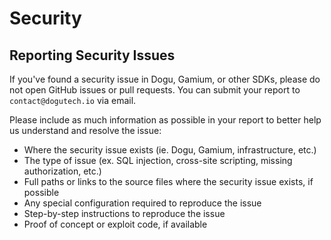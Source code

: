 # Security

## Reporting Security Issues

If you've found a security issue in Dogu, Gamium, or other SDKs, please do not open GitHub issues or pull requests.
You can submit your report to `contact@dogutech.io` via email.

Please include as much information as possible in your report to better help us understand and resolve the issue:

- Where the security issue exists (ie. Dogu, Gamium, infrastructure, etc.)
- The type of issue (ex. SQL injection, cross-site scripting, missing authorization, etc.)
- Full paths or links to the source files where the security issue exists, if possible
- Any special configuration required to reproduce the issue
- Step-by-step instructions to reproduce the issue
- Proof of concept or exploit code, if available
